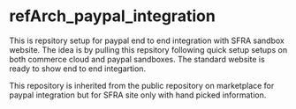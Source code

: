 # refArch_paypal_integration

This is repsitory setup for paypal end to end integration with SFRA sandbox website. The idea is by pulling this repsitory following quick setup setups on both commerce cloud and paypal sandboxes. The standard website is ready to show end to end integartion.

This repository is inherited from the public repository on marketplace for paypal integration but for SFRA site only with hand picked information. 
